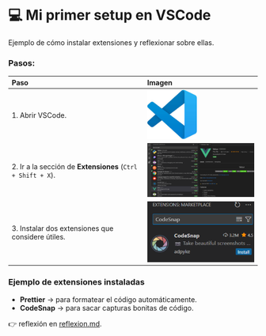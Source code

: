 # 💻 Mi primer setup en VSCode

Ejemplo de cómo instalar extensiones y reflexionar sobre ellas.

### Pasos:

| Paso | Imagen |
| :--- | :--- |
| 1. Abrir VSCode. | <img src="VsCode.png" width="100"> |
| 2. Ir a la sección de **Extensiones** (`Ctrl + Shift + X`). | <img src="ExtensionsMarketplace.png" width="300"> |
| 3. Instalar dos extensiones que considere útiles. | <img src="CodeSnap.png" width="300"> |

### Ejemplo de extensiones instaladas
- **Prettier** → para formatear el código automáticamente.
- **CodeSnap** → para sacar capturas bonitas de código.

👉 reflexión en [reflexion.md](/actividades/ejercicios/01-IDEs/02-mi-primer-setup/Reflexion.md).
